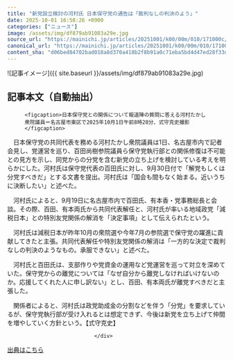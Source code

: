 ```yaml
---
title: "新党設立検討の河村氏 日本保守党の通告は「裁判なしの判決のよう」"
date: 2025-10-01 16:58:26 +0900
categories: ["ニュース"]
image: /assets/img/df879ab91083a29e.jpg
source_url: "https://mainichi.jp/articles/20251001/k00/00m/010/171000c/"
canonical_url: "https://mainichi.jp/articles/20251001/k00/00m/010/171000c/"
content_sha: "d06bed84702bad018a8d370a418b2f8b91a0c71eba5bd4d47ed28f33da1b25e8"
---
```


![記事イメージ]({{ site.baseurl }}/assets/img/df879ab91083a29e.jpg)

## 記事本文（自動抽出）
<div><section class="articledetail-body" id="articledetail-body">




<div class="articledetail-image-left">
  <figure>
    
    <figcaption>日本保守党との関係について報道陣の質問に答える河村たかし衆院議員＝名古屋市東区で2025年10月1日午前8時28分、式守克史撮影</figcaption>
    
  </figure>
</div>

<p>　日本保守党の共同代表を務める河村たかし衆院議員は1日、名古屋市内で記者会見し、党運営を巡り、百田尚樹参院議員ら保守党執行部との関係修復は不可能との見方を示し、同党からの分党を含む新党の立ち上げを検討している考えを明らかにした。河村氏は保守党代表の百田氏に対し、9月30日付で「解党もしくは分党すべきだ」とする文書を提出。河村氏は「国会も間もなく始まる。近いうちに決断したい」と述べた。</p>

<p>　河村氏によると、9月19日に名古屋市内で百田氏、有本香・党事務総長と会談。その際、百田、有本両氏から共同代表解任と、河村氏が率いる地域政党「減税日本」との特別友党関係の解消を「決定事項」として伝えられたという。</p>

	


<p>　河村氏は減税日本が昨年10月の衆院選や今年7月の参院選で保守党の躍進に貢献してきたと主張。共同代表解任や特別友党関係の解消は「一方的な決定で裁判なしの判決のようなもの。承服できない」と述べた。</p>

<p>　河村氏と百田氏は、支部作りや党資金の運用など党運営を巡って対立を深めていた。保守党からの離党については「なぜ自分から離党しなければいけないのか。応援してくれた人に申し訳ない」とし、百田、有本両氏が離党すべきだと主張した。</p>

	


<p>　関係者によると、河村氏は政党助成金の分割などを伴う「分党」を要求しているが、保守党執行部が受け入れるとは想定できず、今後は新党を立ち上げて仲間を増やしていく方針という。【式守克史】</p>


</section>






								</div>

[出典はこちら](https://mainichi.jp/articles/20251001/k00/00m/010/171000c/)
